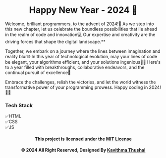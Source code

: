 <div align="center">

# Happy New Year - 2024 💫

</div>

Welcome, brilliant programmers, to the advent of 2024!🚀 As we step into this new chapter, let us celebrate the boundless
possibilities that lie ahead in the realm of code and innovation💻 Our expertise and creativity are the driving forces
that shape the digital landscape.**

Together, we embark on a journey where the lines between imagination and reality blur🌐 In this year of technological
evolution, may your lines of code be elegant, your algorithms efficient, and your solutions ingenious👨‍💻 Here's to a
year filled with breakthroughs, collaborative endeavors, and the continual pursuit of excellence🌟

Embrace the challenges, relish the victories, and let the world witness the transformative power of your programming
prowess. Happy coding in 2024! 🥳✨

### Tech Stack

✅HTML<br/>
✅CSS<br/>
✅JS<br/>

<div align="center">

#### This project is licensed under the [MIT License](LICENSE)

#### © 2024 All Right Reserved, Designed By [Kavithma Thushal](https://github.com/Thushal2001)

</div>